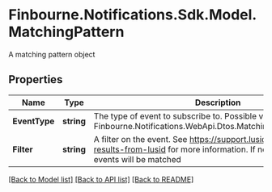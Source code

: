 # Finbourne.Notifications.Sdk.Model.MatchingPattern
A matching pattern object

## Properties

Name | Type | Description | Notes
------------ | ------------- | ------------- | -------------
**EventType** | **string** | The type of event to subscribe to. Possible values are: Finbourne.Notifications.WebApi.Dtos.MatchingPattern.EventType | 
**Filter** | **string** | A filter on the event. See https://support.lusid.com/filtering-results-from-lusid for more information. If not provided, all events will be matched | [optional] 

[[Back to Model list]](../README.md#documentation-for-models) [[Back to API list]](../README.md#documentation-for-api-endpoints) [[Back to README]](../README.md)

